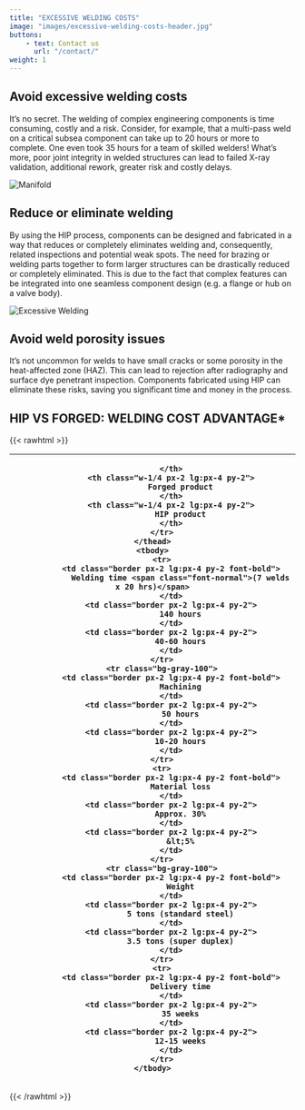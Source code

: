 ```yaml
---
title: "EXCESSIVE WELDING COSTS"
image: "images/excessive-welding-costs-header.jpg"
buttons:
    - text: Contact us
      url: "/contact/"
weight: 1
---
```

## Avoid excessive welding costs
It’s no secret. The welding of complex engineering components is time consuming, costly and a risk. Consider, for example, that a multi-pass weld on a critical subsea component can take up to 20 hours or more to complete. One even took 35 hours for a team of skilled welders! What’s more, poor joint integrity in welded structures can lead to failed X-ray validation, additional rework, greater risk and costly delays.

![Manifold](images/excessive-welding-costs-manifold.jpg)

## Reduce or eliminate welding
By using the HIP process, components can be designed and fabricated in a way that reduces or completely eliminates welding and, consequently, related inspections and potential weak spots. The need for brazing or welding parts together to form larger structures can be drastically reduced or completely eliminated. This is due to the fact that complex features can be integrated into one seamless component design (e.g. a flange or hub on a valve body).

![Excessive Welding](images/excessive-welding-costs-1.jpg)

## Avoid weld porosity issues
It’s not uncommon for welds to have small cracks or some porosity in the heat-affected zone (HAZ). This can lead to rejection after radiography and surface dye penetrant inspection. Components fabricated using HIP can eliminate these risks, saving you significant time and money in the process.

## HIP VS FORGED: WELDING COST ADVANTAGE*
{{< rawhtml >}}
<table class="table-fixed text-xs text-base">
    <thead>
        <tr>
            <th class="w-1/2 px-2 lg:px-4 py-2">
                
            </th>
            <th class="w-1/4 px-2 lg:px-4 py-2">
                Forged product
            </th>
            <th class="w-1/4 px-2 lg:px-4 py-2">
                HIP product
            </th>
        </tr>
    </thead>
    <tbody>
        <tr>
            <td class="border px-2 lg:px-4 py-2 font-bold">
                Welding time <span class="font-normal">(7 welds x 20 hrs)</span>
            </td>
            <td class="border px-2 lg:px-4 py-2">
                140 hours
            </td>
            <td class="border px-2 lg:px-4 py-2">
                40-60 hours
            </td>
        </tr>
        <tr class="bg-gray-100">
            <td class="border px-2 lg:px-4 py-2 font-bold">
                Machining
            </td>
            <td class="border px-2 lg:px-4 py-2">
                50 hours
            </td>
            <td class="border px-2 lg:px-4 py-2">
                10-20 hours
            </td>
        </tr>
        <tr>
            <td class="border px-2 lg:px-4 py-2 font-bold">
                Material loss
            </td>
            <td class="border px-2 lg:px-4 py-2">
                Approx. 30%
            </td>
            <td class="border px-2 lg:px-4 py-2">
                &lt;5%
            </td>
        </tr>
        <tr class="bg-gray-100">
            <td class="border px-2 lg:px-4 py-2 font-bold">
                Weight
            </td>
            <td class="border px-2 lg:px-4 py-2">
                5 tons (standard steel)
            </td>
            <td class="border px-2 lg:px-4 py-2">
                3.5 tons (super duplex)
            </td>
        </tr>
        <tr>
            <td class="border px-2 lg:px-4 py-2 font-bold">
                Delivery time
            </td>
            <td class="border px-2 lg:px-4 py-2">
                35 weeks
            </td>
            <td class="border px-2 lg:px-4 py-2">
                12-15 weeks
            </td>
        </tr>
    </tbody>
</table>
{{< /rawhtml >}}